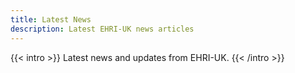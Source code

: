 ```yaml
---
title: Latest News
description: Latest EHRI-UK news articles
---
```


{{< intro >}}
Latest news and updates from EHRI-UK.
{{< /intro >}}
